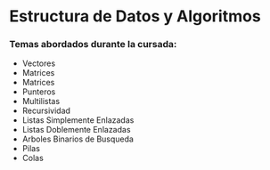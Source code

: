 # Estructura de Datos y Algoritmos 
### Temas abordados durante la cursada:
* Vectores
* Matrices
* Matrices
* Punteros
* Multilistas
* Recursividad
* Listas Simplemente Enlazadas
* Listas Doblemente Enlazadas
* Arboles Binarios de Busqueda
* Pilas
* Colas
